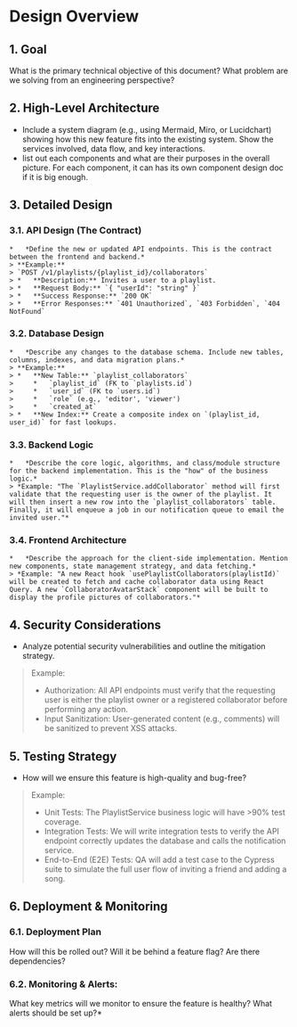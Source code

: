 # Design Overview
## 1. Goal
What is the primary technical objective of this document? What problem are we solving from an engineering perspective?

## 2. High-Level Architecture
* Include a system diagram (e.g., using Mermaid, Miro, or Lucidchart) showing how this new feature fits into the existing system. Show the services involved, data flow, and key interactions.
* list out each components and what are their purposes in the overall picture. For each component, it can has its own component design doc if it is big enough.

## 3. Detailed Design

### 3.1. **API Design (The Contract)**
    *   *Define the new or updated API endpoints. This is the contract between the frontend and backend.*
    > **Example:**
    > `POST /v1/playlists/{playlist_id}/collaborators`
    > *   **Description:** Invites a user to a playlist.
    > *   **Request Body:** `{ "userId": "string" }`
    > *   **Success Response:** `200 OK`
    > *   **Error Responses:** `401 Unauthorized`, `403 Forbidden`, `404 NotFound`

### 3.2. **Database Design**
    *   *Describe any changes to the database schema. Include new tables, columns, indexes, and data migration plans.*
    > **Example:**
    > *   **New Table:** `playlist_collaborators`
    >     *   `playlist_id` (FK to `playlists.id`)
    >     *   `user_id` (FK to `users.id`)
    >     *   `role` (e.g., 'editor', 'viewer')
    >     *   `created_at`
    > *   **New Index:** Create a composite index on `(playlist_id, user_id)` for fast lookups.

### 3.3. **Backend Logic**
    *   *Describe the core logic, algorithms, and class/module structure for the backend implementation. This is the "how" of the business logic.*
    > *Example: "The `PlaylistService.addCollaborator` method will first validate that the requesting user is the owner of the playlist. It will then insert a new row into the `playlist_collaborators` table. Finally, it will enqueue a job in our notification queue to email the invited user."*

### 3.4. **Frontend Architecture**
    *   *Describe the approach for the client-side implementation. Mention new components, state management strategy, and data fetching.*
    > *Example: "A new React hook `usePlaylistCollaborators(playlistId)` will be created to fetch and cache collaborator data using React Query. A new `CollaboratorAvatarStack` component will be built to display the profile pictures of collaborators."*


## 4. Security Considerations
* Analyze potential security vulnerabilities and outline the mitigation strategy.
> Example:
> * Authorization: All API endpoints must verify that the requesting user is either the playlist owner or a registered collaborator before performing any action.
> * Input Sanitization: User-generated content (e.g., comments) will be sanitized to prevent XSS attacks.

## 5. Testing Strategy
* How will we ensure this feature is high-quality and bug-free?
> Example:
> * Unit Tests: The PlaylistService business logic will have >90% test coverage.
> * Integration Tests: We will write integration tests to verify the API endpoint correctly updates the database and calls the notification service.
> * End-to-End (E2E) Tests: QA will add a test case to the Cypress suite to simulate the full user flow of inviting a friend and adding a song.

## 6. Deployment & Monitoring
### 6.1. Deployment Plan
How will this be rolled out? Will it be behind a feature flag? Are there dependencies?
### 6.2. Monitoring & Alerts:
What key metrics will we monitor to ensure the feature is healthy? What alerts should be set up?*



